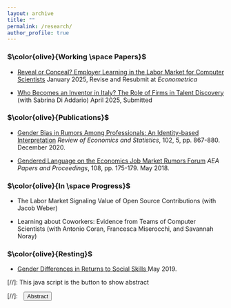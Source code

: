 ```yaml
---
layout: archive
title: ""
permalink: /research/
author_profile: true
---
```

### $\color{olive}{Working \space Papers}$ 

- <a href="/files/Wu_employer_learning_in_CS.pdf" target="_self"> Reveal or Conceal? Employer Learning in the Labor Market for Computer Scientists</a> January 2025, Revise and Resubmit at *Econometrica* <br/>

- <a href="/files/DiAddario_Wu.pdf" target="_self">Who Becomes an Inventor in Italy? The Role of Firms in Talent Discovery</a> (with Sabrina Di Addario) April 2025, Submitted



### $\color{olive}{Publications}$ 
- <a href="/files/wu_ejr_restat.pdf" target="_self">Gender Bias in Rumors Among Professionals: An Identity-based Interpretation</a> *Review of Economics and Statistics*, 102, 5, pp. 867-880. December 2020.

<!-- <br/>
<a href="#/" onclick="visib('ejr')">Abstract</a> \| <a href="https://dataverse.harvard.edu/dataset.xhtml?persistentId=doi:10.7910/DVN/BLEBHI" target="_blank">Replication</a> 
<div id='ejr' style="display: none; text-align: justify; line-height: 1.2" >
This paper measures gender bias in what people say about women versus men in an anonymous online professional forum. I study the content of posts that refer to each gender, and the transitions in the topics of discussion that occur between consecutive posts in a thread once attention turns to one gender or the other. I find that discussions about women tend to highlight their personal characteristics (such as physical appearance or family circumstances) rather than their professional accomplishments. Posts about women are also more likely to lead to deviations from professional topics than posts about men. I interpret these findings through a model that highlights posters’ incentives to boost their own identities relative to the underrepresented out-group in a profession. </div>
--> 

- <a href="/files/gendered_language_2018.pdf" target="_self">Gendered Language on the Economics Job Market Rumors Forum</a> *AEA Papers and Proceedings*, 108, pp. 175-179. May 2018. 


### $\color{olive}{In \space Progress}$ 
- The Labor Market Signaling Value of Open Source Contributions (with Jacob Weber)   
<!-- 
Does the rise in open-source software development provide an opportunity for software developers and engineers to signal their ability to potential employers, and is this signaling value higher for workers from less advantaged backgrounds? We answer this question by matching open-source contributions on GitHub to employment outcomes from LinkedIn. We investigate whether workers increase open-source contributions before changing jobs. In particular, we examine whether the effects of this activity on labor market outcomes, such as moving into a higher-paid job, are stronger for workers from less advantaged education and demographic backgrounds. </div>
-->

- Learning about Coworkers: Evidence from Teams of Computer Scientists (with Antonio Coran, Francesca Miserocchi, and Savannah Noray)

<!-- 
<a href="#/" onclick="visib('jmp')">Abstract</a> \| 
<div id='jmp' style="display: none; text-align: justify; line-height: 1.2" >
This paper tests for employer learning about worker ability and quantifies the role of learning in improving the allocation of talent in the labor market for computer scientists. I match the job histories of 40,000 Ph.D.'s in computer science (CS) to publications and patent applications that signal their research ability. Publishing a CS conference proceeding doubles the probability of moving to one of the top-6 tech firms in the following year, controlling for origin firm and experience - a pattern that suggests a strong role for public learning in inter-firm reallocation. Higher-quality papers often coincide with a closely related patent application, but the fact of filing remains private for 18 months. Authors of such papers experience a delayed increase in inter-firm and upward mobility, as predicted by a simple model of employee wage setting with asymmetric information. I estimate a structural version of the model and find that in the absence of employer learning from public research records, the innovation output of early-career computer scientists would drop by 16%. Disclosing patent applications one year faster would increase innovation by 1%, driven by faster positive assortative matching.  </div>
--> 

<!--
- Does Trade Secret Litigation Increase Monopsony Power? Evidence from the Defend Trade Secrets Act <br/> (with <a href="https://www.evgeniifadeev.com" target="_blank">Evgenii Fadeev</a>) <a href="#/" onclick="visib('law')">Abstract</a> 
<div id='law' style="display: none; text-align: justify; line-height: 1.2" >
We use the texts of legal complaints from trade secret litigation to study how firms responded to the enactment of the Defend Trade Secrets Act (DTSA) in 2016. One of the goals of this act was to increase the protection of American firms against international trade secret theft. Within a year of the act's passage, trade secret litigation surged by 33%. However, this increase was predominantly driven by US companies suing employees who transitioned to other domestic firms. We show that the spike in litigation post-DTSA was more pronounced in states with weaker enforceability of non-compete agreements. This evidence suggests that firms might resort to trade secret litigation as an alternative to non-compete clauses. We examine whether a trade secret lawsuit against an employee affects her own job mobility, productivity and business ventures, as well as spillover effects on her former co-workers at the plaintiff.    </div>
-->



### $\color{olive}{Resting}$
- <a href="/files/social_skills.pdf" target="_self">Gender Differences in Returns to Social Skills </a> May 2019. <br/> 


 
<!-- note: function below was copied from ranzhuo17's research.md  -->
[//]: This java script is the button to show abstract 
<script>
 function visib(id) {
  var x = document.getElementById(id);
  if (x.style.display === "block") {
    x.style.display = "none";
  } else {
    x.style.display = "block";
  }
}
</script>

[//]:&emsp;<button onclick="visib('polariz')" class="btn btn--inverse btn--small">Abstract</button>


<!-- 
{% include base_path %}

{% for post in site.papers reversed %}
  {% include archive-single.html %}
{% endfor %} -->
